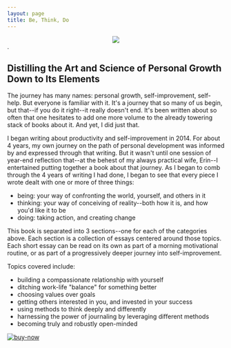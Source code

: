```yaml
---
layout: page
title: Be, Think, Do
---
```

<div style="text-align:center"><img src ="{{site.url}}{{site.baseurl}}/assets/cover.jpg" /></div>.

<!--
![BTD Cover]({{site.url}}{{site.baseurl}}/assets/cover.jpg)
-->

<h2 class="subtitle">Distilling the Art and Science of Personal Growth Down to Its Elements</h2>


The journey has many names: personal growth, self-improvement, self-help. But everyone is familiar with it.
It's a journey that so many of us begin, but that--if you do it right--it really doesn't end. It's been written about so often that one hesitates to add one more volume to the already towering stack of books about it. And yet, I did just that.

I began writing about productivity and self-improvement in 2014. For about 4 years, my own journey on the path of personal development was informed by and expressed through that writing. But it wasn't until one session of year-end reflection that--at the behest of my always practical wife, Erin--I entertained putting together a book about that journey. As I began to comb through the 4 years of writing I had done, I began to see that every piece I wrote dealt with one or more of three things:
- being: your way of confronting the world, yourself, and others in it
- thinking: your way of conceiving of reality--both how it is, and how you'd like it to be
- doing: taking action, and creating change

This book is separated into 3 sections--one for each of the categories above. Each section is a collection of essays centered around those topics. Each short essay can be read on its own as part of a morning motivational routine, or as part of a progressively deeper journey into self-improvement.

Topics covered include:
- building a compassionate relationship with yourself
- ditching work-life "balance" for something better
- choosing values over goals
- getting others interested in you, and invested in your success
- using methods to think deeply and differently
- harnessing the power of journaling by leveraging different methods
- becoming truly and robustly open-minded

[![buy-now][image]][hyperlink]



[hyperlink]: https://www.amazon.com/dp/B07MQS2YHD
[image]: /assets/buy-book.png
